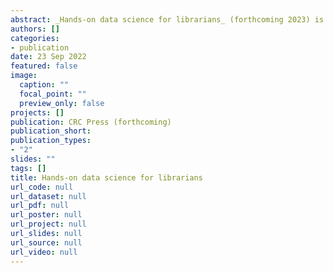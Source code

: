 ```yaml
---
abstract: _Hands-on data science for librarians_ (forthcoming 2023) is a guide to doing data science in R geared directly for library & information professionals.  Librarians understand the need to store, use and analyze data related to their collection, patrons and institution, and there has been consistent interest over the last 10 years to improve data management, analysis, and visualization skills within the profession. However, librarians find it difficult to move from out-of-the-box proprietary software applications to the skills necessary to perform the range of data science actions in code. This book will focus on teaching R through relevant examples and skills that librarians need in their day-to-day lives that includes visualizations but goes much further to include web scraping, working with maps, creating interactive reports, machine learning, and others. While there’s a place for theory, ethics, and statistical methods, librarians need a tool to help them acquire enough facility with R to utilize data science skills in their daily work, no matter what type of library they work at (academic, public or special). By walking through each skill and its application to library work before walking the reader through each line of code, this book will support librarians who want to apply data science in their daily work.
authors: []
categories:
- publication
date: 23 Sep 2022
featured: false
image:
  caption: ""
  focal_point: ""
  preview_only: false
projects: []
publication: CRC Press (forthcoming)
publication_short: 
publication_types:
- "2"
slides: ""
tags: []
title: Hands-on data science for librarians
url_code: null
url_dataset: null
url_pdf: null
url_poster: null
url_project: null
url_slides: null
url_source: null
url_video: null
---
```

